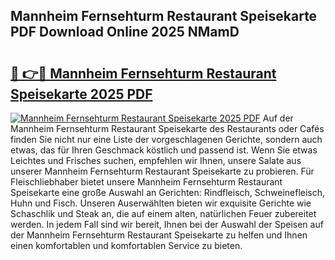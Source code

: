 ## Mannheim Fernsehturm Restaurant Speisekarte PDF Download Online 2025 NMamD

# <h2><a href="http://gc86kb.nevu.top/?p=Mannheim+Fernsehturm+Restaurant+Speisekarte">🔗 👉🔴 Mannheim Fernsehturm Restaurant Speisekarte 2025 PDF</a></h2>

[![Mannheim Fernsehturm Restaurant Speisekarte 2025 PDF](https://i.imgur.com/dBaPXMq.png)](http://gc86kb.nevu.top/?p=Mannheim+Fernsehturm+Restaurant+Speisekarte)
Auf der Mannheim Fernsehturm Restaurant Speisekarte des Restaurants oder Cafés finden Sie nicht nur eine Liste der vorgeschlagenen Gerichte, sondern auch etwas, das für Ihren Geschmack köstlich und passend ist. Wenn Sie etwas Leichtes und Frisches suchen, empfehlen wir Ihnen, unsere Salate aus unserer Mannheim Fernsehturm Restaurant Speisekarte zu probieren. Für Fleischliebhaber bietet unsere Mannheim Fernsehturm Restaurant Speisekarte eine große Auswahl an Gerichten: Rindfleisch, Schweinefleisch, Huhn und Fisch. Unseren Auserwählten bieten wir exquisite Gerichte wie Schaschlik und Steak an, die auf einem alten, natürlichen Feuer zubereitet werden. In jedem Fall sind wir bereit, Ihnen bei der Auswahl der Speisen auf der Mannheim Fernsehturm Restaurant Speisekarte zu helfen und Ihnen einen komfortablen und komfortablen Service zu bieten.
